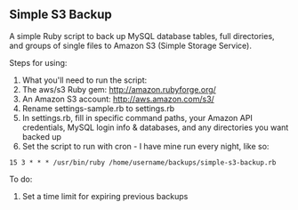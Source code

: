 Simple S3 Backup
----------------

A simple Ruby script to back up MySQL database tables, full directories, and groups of single files to Amazon S3 (Simple Storage Service).

Steps for using:

1. What you'll need to run the script:
 1. The aws/s3 Ruby gem: http://amazon.rubyforge.org/
 2. An Amazon S3 account: http://aws.amazon.com/s3/
2. Rename settings-sample.rb to settings.rb
3. In settings.rb, fill in specific command paths, your Amazon API credentials, MySQL login info & databases, and any directories you want backed up
4. Set the script to run with cron - I have mine run every night, like so:

`15 3 * * * /usr/bin/ruby /home/username/backups/simple-s3-backup.rb`


To do:

1. Set a time limit for expiring previous backups
